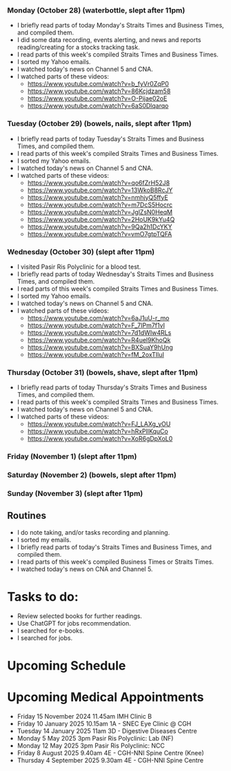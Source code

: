 ### Monday (October 28) (waterbottle, slept after 11pm)
- I briefly read parts of today Monday's Straits Times and Business Times, and compiled them.
- I did some data recording, events alerting, and news and reports reading/creating for a stocks tracking task.
- I read parts of this week's compiled Straits Times and Business Times.
- I sorted my Yahoo emails.
- I watched today's news on Channel 5 and CNA.
- I watched parts of these videos:
    - https://www.youtube.com/watch?v=b_fyVr0ZqP0
    - https://www.youtube.com/watch?v=86Kcjdzam58
    - https://www.youtube.com/watch?v=O-Pijae02oE
    - https://www.youtube.com/watch?v=6aS0Dlqarqo

### Tuesday (October 29) (bowels, nails, slept after 11pm)
- I briefly read parts of today Tuesday's Straits Times and Business Times, and compiled them.
- I read parts of this week's compiled Straits Times and Business Times.
- I sorted my Yahoo emails.
- I watched today's news on Channel 5 and CNA.
- I watched parts of these videos:
    - https://www.youtube.com/watch?v=qo6fZrH52J8
    - https://www.youtube.com/watch?v=13WkoB8RcJY
    - https://www.youtube.com/watch?v=nmhjyQ5ffyE
    - https://www.youtube.com/watch?v=m7DcS5Hocrc
    - https://www.youtube.com/watch?v=JglZsN0HeqM
    - https://www.youtube.com/watch?v=2HoUK9kYu4Q
    - https://www.youtube.com/watch?v=9Qa2h1DcYKY
    - https://www.youtube.com/watch?v=vmO7gtpTQFA

### Wednesday (October 30) (slept after 11pm)
- I visited Pasir Ris Polyclinic for a blood test.
- I briefly read parts of today Wednesday's Straits Times and Business Times, and compiled them.
- I read parts of this week's compiled Straits Times and Business Times.
- I sorted my Yahoo emails.
- I watched today's news on Channel 5 and CNA.
- I watched parts of these videos:
    - https://www.youtube.com/watch?v=6aJ1uU-r_mo
    - https://www.youtube.com/watch?v=F_7IPm7f1vI
    - https://www.youtube.com/watch?v=7d1dWIw4RLs
    - https://www.youtube.com/watch?v=R4uel9KhoQk
    - https://www.youtube.com/watch?v=BXSuaY9hUng
    - https://www.youtube.com/watch?v=fM_2oxTIluI

### Thursday (October 31) (bowels, shave, slept after 11pm)
- I briefly read parts of today Thursday's Straits Times and Business Times, and compiled them.
- I read parts of this week's compiled Straits Times and Business Times.
- I watched today's news on Channel 5 and CNA.
- I watched parts of these videos:
    - https://www.youtube.com/watch?v=FJ_LAXg_yOU
    - https://www.youtube.com/watch?v=hRxPIlKquCo
    - https://www.youtube.com/watch?v=XoR6gDpXoL0

### Friday (November 1) (slept after 11pm)


### Saturday (November 2) (bowels, slept after 11pm)


### Sunday (November 3) (slept after 11pm)




## Routines
- I do note taking, and/or tasks recording and planning.
- I sorted my emails.
- I briefly read parts of today's Straits Times and Business Times, and compiled them.
- I read parts of this week's compiled Business Times or Straits Times.
- I watched today's news on CNA and Channel 5.

# Tasks to do:
- Review selected books for further readings.
- Use ChatGPT for jobs recommendation.
- I searched for e-books.
- I searched for jobs.

# Upcoming Schedule

# Upcoming Medical Appointments
- Friday 15 November 2024 11.45am IMH Clinic B
- Friday 10 January 2025 10.15am 1A - SNEC Eye Clinic @ CGH
- Tuesday 14 January 2025 11am 3D - Digestive Diseases Centre
- Monday 5 May 2025 3pm Pasir Ris Polyclinic: Lab (NF)
- Monday 12 May 2025 3pm Pasir Ris Polyclinic: NCC
- Friday 8 August 2025 9.40am 4E - CGH-NNI Spine Centre (Knee)
- Thursday 4 September 2025 9.30am 4E - CGH-NNI Spine Centre
